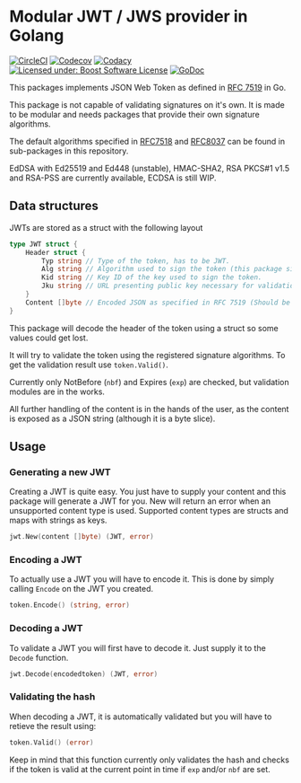 Modular JWT / JWS provider in Golang
====================================

[![CircleCI](https://img.shields.io/circleci/project/github/FossoresLP/go-jwt/master.svg?style=flat-square)](https://circleci.com/gh/FossoresLP/go-jwt)
[![Codecov](https://img.shields.io/codecov/c/gh/FossoresLP/go-jwt.svg?style=flat-square)](https://codecov.io/gh/FossoresLP/go-jwt)
[![Codacy](https://img.shields.io/codacy/grade/52a3263fab6a4a3f8b22b2ae3bb93d32.svg?style=flat-square)](https://www.codacy.com/app/FossoresLP/go-jwt)
[![Licensed under: Boost Software License](https://img.shields.io/badge/style-BSL--1.0-red.svg?longCache=true&style=flat-square&label=License)](https://github.com/FossoresLP/go-jwt/blob/master/LICENSE.md)
[![GoDoc](https://img.shields.io/badge/style-reference-blue.svg?longCache=true&style=flat-square&label=GoDoc)](https://godoc.org/github.com/FossoresLP/go-jwt)

This packages implements JSON Web Token as defined in [RFC 7519](https://tools.ietf.org/html/rfc7519) in Go.

This package is not capable of validating signatures on it's own. It is made to be modular and needs packages that provide their own signature algorithms.

The default algorithms specified in [RFC7518](https://tools.ietf.org/html/rfc7518) and [RFC8037](https://tools.ietf.org/html/rfc8037) can be found in sub-packages in this repository.

EdDSA with Ed25519 and Ed448 (unstable), HMAC-SHA2, RSA PKCS#1 v1.5 and RSA-PSS are currently available, ECDSA is still WIP.

Data structures
---------------

JWTs are stored as a struct with the following layout

```go
type JWT struct {
	Header struct {
		Typ string // Type of the token, has to be JWT.
		Alg string // Algorithm used to sign the token (this package signs using EdDSA).
		Kid string // Key ID of the key used to sign the token.
		Jku string // URL presenting public key necessary for validation.
	}
	Content []byte // Encoded JSON as specified in RFC 7519 (Should be based on map or struct in Go)
}
```

This package will decode the header of the token using a struct so some values could get lost.

It will try to validate the token using the registered signature algorithms. To get the validation result use `token.Valid()`.

Currently only NotBefore (`nbf`) and Expires (`exp`) are checked, but validation modules are in the works.

All further handling of the content is in the hands of the user, as the content is exposed as a JSON string (although it is a byte slice).

Usage
-----

### Generating a new JWT

Creating a JWT is quite easy. You just have to supply your content and this package will generate a JWT for you. New will return an error when an unsupported content type is used. Supported content types are structs and maps with strings as keys.

```go
jwt.New(content []byte) (JWT, error)
```

### Encoding a JWT

To actually use a JWT you will have to encode it. This is done by simply calling `Encode` on the JWT you created.

```go
token.Encode() (string, error)
```

### Decoding a JWT

To validate a JWT you will first have to decode it. Just supply it to the `Decode` function.

```go
jwt.Decode(encodedtoken) (JWT, error)
```

### Validating the hash

When decoding a JWT, it is automatically validated but you will have to retieve the result using:

```go
token.Valid() (error)
```

Keep in mind that this function currently only validates the hash and checks if the token is valid at the current point in time if `exp` and/or `nbf` are set.